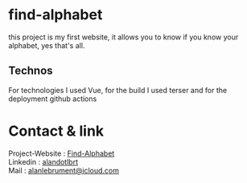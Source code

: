 # find-alphabet

this project is my first website, it allows you to know if you know your alphabet, yes that's all.

## Technos 

For technologies I used Vue, for the build I used terser and for the deployment github actions

# Contact & link

Project-Website : [Find-Alphabet](https://find-alphabet.eu/)
<br>Linkedin : [alandotlbrt](https://www.linkedin.com/in/alandotlbrt/)
<br>Mail : alanlebrument@icloud.com 